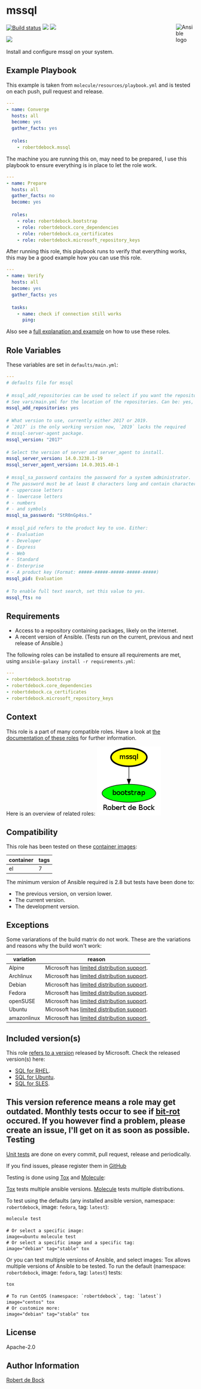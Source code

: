 mssql
=========

<img src="https://docs.ansible.com/ansible-tower/3.2.4/html_ja/installandreference/_static/images/logo_invert.png" width="10%" height="10%" alt="Ansible logo" align="right"/>
<a href="https://travis-ci.org/robertdebock/ansible-role-mssql"> <img src="https://travis-ci.org/robertdebock/ansible-role-mssql.svg?branch=master" alt="Build status"/></a> <img src="https://img.shields.io/ansible/role/d/24094"/> <img src="https://img.shields.io/ansible/quality/24094"/>

<a href="https://github.com/robertdebock/ansible-role-mssql/actions"><img src="https://github.com/robertdebock/ansible-role-mssql/workflows/GitHub%20Action/badge.svg"/></a>

Install and configure mssql on your system.

Example Playbook
----------------

This example is taken from `molecule/resources/playbook.yml` and is tested on each push, pull request and release.
```yaml
---
- name: Converge
  hosts: all
  become: yes
  gather_facts: yes

  roles:
    - robertdebock.mssql
```

The machine you are running this on, may need to be prepared, I use this playbook to ensure everything is in place to let the role work.
```yaml
---
- name: Prepare
  hosts: all
  gather_facts: no
  become: yes

  roles:
    - role: robertdebock.bootstrap
    - role: robertdebock.core_dependencies
    - role: robertdebock.ca_certificates
    - role: robertdebock.microsoft_repository_keys
```

After running this role, this playbook runs to verify that everything works, this may be a good example how you can use this role.
```yaml
---
- name: Verify
  hosts: all
  become: yes
  gather_facts: yes

  tasks:
    - name: check if connection still works
      ping:
```

Also see a [full explanation and example](https://robertdebock.nl/how-to-use-these-roles.html) on how to use these roles.

Role Variables
--------------

These variables are set in `defaults/main.yml`:
```yaml
---
# defaults file for mssql

# mssql_add_repositories can be used to select if you want the repositories installed by this role.
# See vars/main.yml for the location of the repositories. Can be: yes, true or 1.
mssql_add_repositories: yes

# What version to use, currently either 2017 or 2019.
# `2017` is the only working version now, `2019` lacks the required
# mssql-server-agent package.
mssql_version: "2017"

# Select the version of server and server_agent to install.
mssql_server_version: 14.0.3238.1-19
mssql_server_agent_version: 14.0.3015.40-1

# mssql_sa_password contains the password for a system administrator.
# The password must be at least 8 characters long and contain characters from three of the following four sets:
# - uppercase letters
# - lowercase letters
# - numbers
# - and symbols
mssql_sa_password: "StR0nGp4ss."

# mssql_pid refers to the product key to use. Either:
# - Evaluation
# - Developer
# - Express
# - Web
# - Standard
# - Enterprise
# - A product key (Format: #####-#####-#####-#####-#####)
mssql_pid: Evaluation

# To enable full text search, set this value to yes.
mssql_fts: no
```

Requirements
------------

- Access to a repository containing packages, likely on the internet.
- A recent version of Ansible. (Tests run on the current, previous and next release of Ansible.)

The following roles can be installed to ensure all requirements are met, using `ansible-galaxy install -r requirements.yml`:

```yaml
---
- robertdebock.bootstrap
- robertdebock.core_dependencies
- robertdebock.ca_certificates
- robertdebock.microsoft_repository_keys

```

Context
-------

This role is a part of many compatible roles. Have a look at [the documentation of these roles](https://robertdebock.nl/) for further information.

Here is an overview of related roles:
![dependencies](https://raw.githubusercontent.com/robertdebock/drawings/artifacts/mssql.png "Dependency")


Compatibility
-------------

This role has been tested on these [container images](https://hub.docker.com/):

|container|tags|
|---------|----|
|el|7|

The minimum version of Ansible required is 2.8 but tests have been done to:

- The previous version, on version lower.
- The current version.
- The development version.

Exceptions
----------

Some variarations of the build matrix do not work. These are the variations and reasons why the build won't work:

| variation                 | reason                 |
|---------------------------|------------------------|
| Alpine | Microsoft has [limited distribution support](https://docs.microsoft.com/en-us/sql/linux/sql-server-linux-setup?view=sql-server-linux-2017). |
| Archlinux | Microsoft has [limited distribution support](https://docs.microsoft.com/en-us/sql/linux/sql-server-linux-setup?view=sql-server-linux-2017). |
| Debian | Microsoft has [limited distribution support](https://docs.microsoft.com/en-us/sql/linux/sql-server-linux-setup?view=sql-server-linux-2017). |
| Fedora | Microsoft has [limited distribution support](https://docs.microsoft.com/en-us/sql/linux/sql-server-linux-setup?view=sql-server-linux-2017). |
| openSUSE | Microsoft has [limited distribution support](https://docs.microsoft.com/en-us/sql/linux/sql-server-linux-setup?view=sql-server-linux-2017). |
| Ubuntu | Microsoft has [limited distribution support](https://docs.microsoft.com/en-us/sql/linux/sql-server-linux-setup?view=sql-server-linux-2017). |
| amazonlinux | Microsoft has [limited distribution support](https://docs.microsoft.com/en-us/sql/linux/sql-server-linux-setup?view=sql-server-linux-2017). |

Included version(s)
-------------------

This role [refers to a version](https://github.com/robertdebock/ansible-role-mssql/blob/master/defaults/main.yml) released by Microsoft. Check the released version(s) here:
- [SQL for RHEL](https://packages.microsoft.com/rhel/7/mssql-server-2017/).
- [SQL for Ubuntu](https://packages.microsoft.com/ubuntu/16.04/mssql-server-2017/pool/main/m/mssql-server/).
- [SQL for SLES](https://packages.microsoft.com/sles/12/mssql-server-2017/).

This version reference means a role may get outdated. Monthly tests occur to see if [bit-rot](https://en.wikipedia.org/wiki/Software_rot) occured. If you however find a problem, please create an issue, I'll get on it as soon as possible.
Testing
-------

[Unit tests](https://travis-ci.org/robertdebock/ansible-role-mssql) are done on every commit, pull request, release and periodically.

If you find issues, please register them in [GitHub](https://github.com/robertdebock/ansible-role-mssql/issues)

Testing is done using [Tox](https://tox.readthedocs.io/en/latest/) and [Molecule](https://github.com/ansible/molecule):

[Tox](https://tox.readthedocs.io/en/latest/) tests multiple ansible versions.
[Molecule](https://github.com/ansible/molecule) tests multiple distributions.

To test using the defaults (any installed ansible version, namespace: `robertdebock`, image: `fedora`, tag: `latest`):

```
molecule test

# Or select a specific image:
image=ubuntu molecule test
# Or select a specific image and a specific tag:
image="debian" tag="stable" tox
```

Or you can test multiple versions of Ansible, and select images:
Tox allows multiple versions of Ansible to be tested. To run the default (namespace: `robertdebock`, image: `fedora`, tag: `latest`) tests:

```
tox

# To run CentOS (namespace: `robertdebock`, tag: `latest`)
image="centos" tox
# Or customize more:
image="debian" tag="stable" tox
```

License
-------

Apache-2.0


Author Information
------------------

[Robert de Bock](https://robertdebock.nl/)
